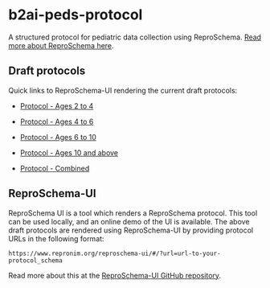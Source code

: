 # b2ai-peds-protocol

A structured protocol for pediatric data collection using ReproSchema. [Read more about ReproSchema here](https://www.repronim.org/reproschema/).

## Draft protocols

Quick links to ReproSchema-UI rendering the current draft protocols:

* [Protocol - Ages 2 to 4](https://www.repronim.org/reproschema-ui/#/activities/0?url=https://raw.githubusercontent.com/kind-lab/b2ai-peds-protocol/main/peds-protocol-2-to-4/peds-protocol/peds-protocol_2_to_4.json)
* [Protocol - Ages 4 to 6](https://www.repronim.org/reproschema-ui/#/activities/0?url=https://raw.githubusercontent.com/kind-lab/b2ai-peds-protocol/main/peds-protocol-4-to-6/peds-protocol/peds-protocol_4_to_6.json)
* [Protocol - Ages 6 to 10](https://www.repronim.org/reproschema-ui/#/activities/0?url=https://raw.githubusercontent.com/kind-lab/b2ai-peds-protocol/main/peds-protocol-6-to-10/peds-protocol/peds-protocol_6_to_10.json)
* [Protocol - Ages 10 and above](https://www.repronim.org/reproschema-ui/#/activities/0?url=https://raw.githubusercontent.com/kind-lab/b2ai-peds-protocol/main/peds-protocol-10%2B/peds-protocol/peds-protocol_10_plus.json)

* [Protocol - Combined](https://www.repronim.org/reproschema-ui/#/activities/0?url=https://raw.githubusercontent.com/kind-lab/b2ai-peds-protocol/reproschema_beta/peds-protocol-combined/peds-protocol/peds-protocol.json)


## ReproSchema-UI

ReproSchema UI is a tool which renders a ReproSchema protocol. This tool can be used locally, and an online demo of the UI is available. The above draft protocols are rendered using ReproSchema-UI by providing protocol URLs in the following format:

`https://www.repronim.org/reproschema-ui/#/?url=url-to-your-protocol_schema`

Read more about this at the [ReproSchema-UI GitHub repository](https://github.com/ReproNim/reproschema-ui).
